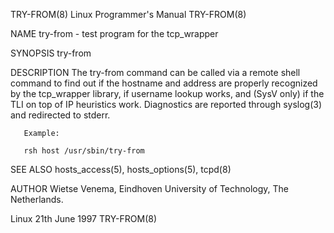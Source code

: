 TRY-FROM(8)                                                                             Linux Programmer's Manual                                                                             TRY-FROM(8)

NAME
       try-from - test program for the tcp_wrapper

SYNOPSIS
       try-from

DESCRIPTION
       The  try-from  command  can  be  called via a remote shell command to find out if the hostname and address are properly recognized by the tcp_wrapper library, if username lookup works, and (SysV
       only) if the TLI on top of IP heuristics work. Diagnostics are reported through syslog(3) and redirected to stderr.

       Example:

       rsh host /usr/sbin/try-from

SEE ALSO
       hosts_access(5), hosts_options(5), tcpd(8)

AUTHOR
       Wietse Venema, Eindhoven University of Technology, The Netherlands.

Linux                                                                                         21th June 1997                                                                                  TRY-FROM(8)
